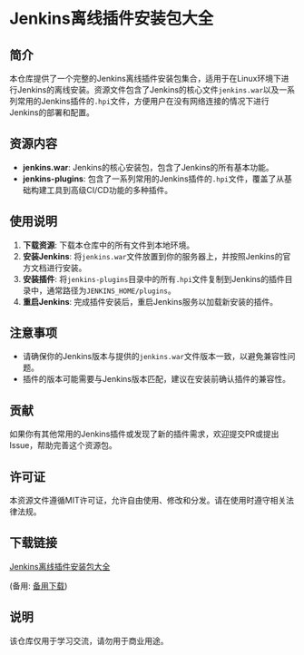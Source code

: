 # Jenkins离线插件安装包大全

## 简介
本仓库提供了一个完整的Jenkins离线插件安装包集合，适用于在Linux环境下进行Jenkins的离线安装。资源文件包含了Jenkins的核心文件`jenkins.war`以及一系列常用的Jenkins插件的`.hpi`文件，方便用户在没有网络连接的情况下进行Jenkins的部署和配置。

## 资源内容
- **jenkins.war**: Jenkins的核心安装包，包含了Jenkins的所有基本功能。
- **jenkins-plugins**: 包含了一系列常用的Jenkins插件的`.hpi`文件，覆盖了从基础构建工具到高级CI/CD功能的多种插件。

## 使用说明
1. **下载资源**: 下载本仓库中的所有文件到本地环境。
2. **安装Jenkins**: 将`jenkins.war`文件放置到你的服务器上，并按照Jenkins的官方文档进行安装。
3. **安装插件**: 将`jenkins-plugins`目录中的所有`.hpi`文件复制到Jenkins的插件目录中，通常路径为`JENKINS_HOME/plugins`。
4. **重启Jenkins**: 完成插件安装后，重启Jenkins服务以加载新安装的插件。

## 注意事项
- 请确保你的Jenkins版本与提供的`jenkins.war`文件版本一致，以避免兼容性问题。
- 插件的版本可能需要与Jenkins版本匹配，建议在安装前确认插件的兼容性。

## 贡献
如果你有其他常用的Jenkins插件或发现了新的插件需求，欢迎提交PR或提出Issue，帮助完善这个资源包。

## 许可证
本资源文件遵循MIT许可证，允许自由使用、修改和分发。请在使用时遵守相关法律法规。

## 下载链接
[Jenkins离线插件安装包大全](https://pan.quark.cn/s/bab3b7a9bb06) 

(备用: [备用下载](https://pan.baidu.com/s/14NMViqFgz1isA4rEiwNmEg?pwd=1234))

## 说明

该仓库仅用于学习交流，请勿用于商业用途。
